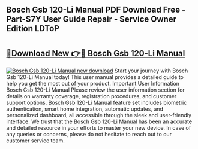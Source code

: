 ## Bosch Gsb 120-Li Manual PDF Download Free - Part-S7Y User Guide Repair - Service Owner Edition LDToP

# <h2><a href="http://cf16125.oget.top/?id=Bosch+Gsb+120-Li+Manual">🔗Download New 👉🔴 Bosch Gsb 120-Li Manual</a></h2>

[![Bosch Gsb 120-Li Manual new download](https://i.imgur.com/5g1atiW.png)](http://cf16125.oget.top/?id=Bosch+Gsb+120-Li+Manual)
Start your journey with Bosch Gsb 120-Li Manual today! This user manual provides a detailed guide to help you get the most out of your product. Important User Information Bosch Gsb 120-Li Manual Please review the user information section for details on warranty coverage, registration procedures, and customer support options. Bosch Gsb 120-Li Manual feature set includes biometric authentication, smart home integration, automatic updates, and personalized dashboard, all accessible through the sleek and user-friendly interface. We trust that the Bosch Gsb 120-Li Manual has been an accurate and detailed resource in your efforts to master your new device. In case of any queries or concerns, please do not hesitate to reach out to our customer service team.
